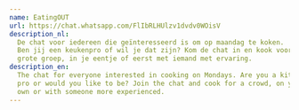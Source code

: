```yaml
---
name: EatingOUT
url: https://chat.whatsapp.com/FlIbRLHUlzv1dvdv0WOisV
description_nl:
  De chat voor iedereen die geïnteresseerd is om op maandag te koken.
  Ben jij een keukenpro of wil je dat zijn? Kom de chat in en kook voor een
  grote groep, in je eentje of eerst met iemand met ervaring.
description_en:
  The chat for everyone interested in cooking on Mondays. Are you a kitchen
  pro or would you like to be? Join the chat and cook for a crowd, on your
  own or with someone more experienced.
---
```

